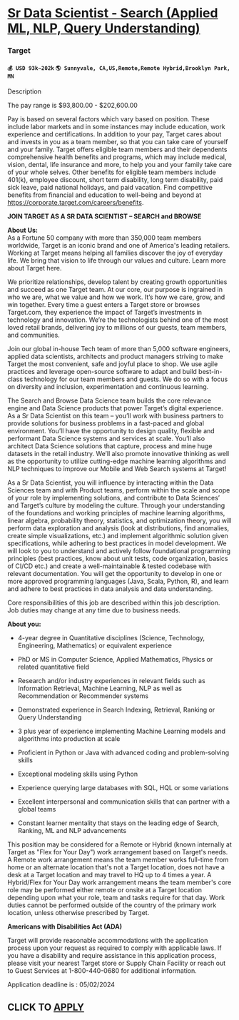 # [Sr Data Scientist - Search (Applied ML, NLP, Query Understanding)](https://www.remotewlb.com/apply/sr-data-scientist-search-applied-ml-nlp-query-understanding)  
### Target  
#### `💰 USD 93k~202k` `🌎 Sunnyvale, CA,US,Remote,Remote Hybrid,Brooklyn Park, MN`  

Description

The pay range is $93,800.00 - $202,600.00

Pay is based on several factors which vary based on position. These include labor markets and in some instances may include education, work experience and certifications. In addition to your pay, Target cares about and invests in you as a team member, so that you can take care of yourself and your family. Target offers eligible team members and their dependents comprehensive health benefits and programs, which may include medical, vision, dental, life insurance and more, to help you and your family take care of your whole selves. Other benefits for eligible team members include 401(k), employee discount, short term disability, long term disability, paid sick leave, paid national holidays, and paid vacation. Find competitive benefits from financial and education to well-being and beyond at https://corporate.target.com/careers/benefits.

 **JOIN TARGET AS A SR DATA SCIENTIST – SEARCH and BROWSE**

 **About Us:**  
As a Fortune 50 company with more than 350,000 team members worldwide, Target is an iconic brand and one of America's leading retailers. Working at Target means helping all families discover the joy of everyday life. We bring that vision to life through our values and culture. Learn more about Target here.

We prioritize relationships, develop talent by creating growth opportunities and succeed as one Target team. At our core, our purpose is ingrained in who we are, what we value and how we work. It’s how we care, grow, and win together. Every time a guest enters a Target store or browses Target.com, they experience the impact of Target’s investments in technology and innovation. We’re the technologists behind one of the most loved retail brands, delivering joy to millions of our guests, team members, and communities.  
  
Join our global in-house Tech team of more than 5,000 software engineers, applied data scientists, architects and product managers striving to make Target the most convenient, safe and joyful place to shop. We use agile practices and leverage open-source software to adapt and build best-in-class technology for our team members and guests. We do so with a focus on diversity and inclusion, experimentation and continuous learning.

The Search and Browse Data Science team builds the core relevance engine and Data Science products that power Target’s digital experience. As a Sr Data Scientist on this team – you’ll work with business partners to provide solutions for business problems in a fast-paced and global environment. You’ll have the opportunity to design quality, flexible and performant Data Science systems and services at scale. You’ll also architect Data Science solutions that capture, process and mine huge datasets in the retail industry. We’ll also promote innovative thinking as well as the opportunity to utilize cutting-edge machine learning algorithms and NLP techniques to improve our Mobile and Web Search systems at Target!

As a Sr Data Scientist, you will influence by interacting within the Data Sciences team and with Product teams, perform within the scale and scope of your role by implementing solutions, and contribute to Data Sciences’ and Target’s culture by modeling the culture. Through your understanding of the foundations and working principles of machine learning algorithms, linear algebra, probability theory, statistics, and optimization theory, you will perform data exploration and analysis (look at distributions, find anomalies, create simple visualizations, etc.) and implement algorithmic solution given specifications, while adhering to best practices in model development. We will look to you to understand and actively follow foundational programming principles (best practices, know about unit tests, code organization, basics of CI/CD etc.) and create a well-maintainable & tested codebase with relevant documentation. You will get the opportunity to develop in one or more approved programming
languages (Java, Scala, Python, R), and learn and adhere to best practices in data analysis and data understanding.

Core responsibilities of this job are described within this job description. Job duties may change at any time due to business needs.

 **About you:**

  * 4-year degree in Quantitative disciplines (Science, Technology, Engineering, Mathematics) or equivalent experience
  * PhD or MS in Computer Science, Applied Mathematics, Physics or related quantitative field
  * Research and/or industry experiences in relevant fields such as Information Retrieval, Machine Learning, NLP as well as Recommendation or Recommender systems
  * Demonstrated experience in Search Indexing, Retrieval, Ranking or Query Understanding
  * 3 plus year of experience implementing Machine Learning models and algorithms into production at scale
  * Proficient in Python or Java with advanced coding and problem-solving skills
  * Exceptional modeling skills using Python
  * Experience querying large databases with SQL, HQL or some variations
  * Excellent interpersonal and communication skills that can partner with a global teams

  * Constant learner mentality that stays on the leading edge of Search, Ranking, ML and NLP advancements

This position may be considered for a Remote or Hybrid (known internally at Target as "Flex for Your Day") work arrangement based on Target's needs. A Remote work arrangement means the team member works full-time from home or an alternate location that's not a Target location, does not have a desk at a Target location and may travel to HQ up to 4 times a year. A Hybrid/Flex for Your Day work arrangement means the team member's core role may be performed either remote or onsite at a Target location depending upon what your role, team and tasks require for that day. Work duties cannot be performed outside of the country of the primary work location, unless otherwise prescribed by Target.

 **Americans with Disabilities Act (ADA)**

Target will provide reasonable accommodations with the application process upon your request as required to comply with applicable laws. If you have a disability and require assistance in this application process, please visit your nearest Target store or Supply Chain Facility or reach out to Guest Services at 1-800-440-0680 for additional information.

Application deadline is : 05/02/2024

  
## CLICK TO [APPLY](https://www.remotewlb.com/apply/sr-data-scientist-search-applied-ml-nlp-query-understanding)

